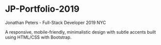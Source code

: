 # JP-Portfolio-2019
Jonathan Peters - Full-Stack Developer 2019 NYC

A responsive, mobile-friendly, minimalistic design with subtle accents built using HTML/CSS with Bootstrap.
